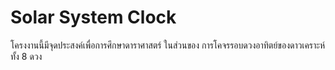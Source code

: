 # Solar System Clock
โครงงานนี้มีจุดประสงค์เพื่อการศึกษาดาราศาสตร์ ในส่วนของ การโคจรรอบดวงอาทิตย์ของดาวเคราะห์ทั้ง 8 ดวง
